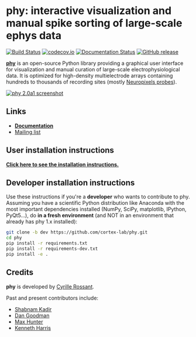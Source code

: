 # phy: interactive visualization and manual spike sorting of large-scale ephys data

[![Build Status](https://travis-ci.org/cortex-lab/phy.svg?branch=dev)](https://travis-ci.org/cortex-lab/phy)
[![codecov.io](https://img.shields.io/codecov/c/github/cortex-lab/phy.svg)](http://codecov.io/github/cortex-lab/phy?branch=dev)
[![Documentation Status](https://readthedocs.org/projects/phy/badge/?version=latest)](https://phy.readthedocs.io/en/latest/?badge=latest)
[![GitHub release](https://img.shields.io/github/release/cortex-lab/phy.svg)](https://github.com/cortex-lab/phy/releases/latest)
<!-- [![PyPI release](https://img.shields.io/pypi/v/phy.svg)](https://pypi.python.org/pypi/phy) -->

[**phy**](https://github.com/cortex-lab/phy) is an open-source Python library providing a graphical user interface for visualization and manual curation of large-scale electrophysiological data. It is optimized for high-density multielectrode arrays containing hundreds to thousands of recording sites (mostly [Neuropixels probes](https://www.ucl.ac.uk/neuropixels/)).

[![phy 2.0a1 screenshot](https://user-images.githubusercontent.com/1942359/61941399-b00bda00-af97-11e9-92d9-5b7308ed25ac.png)](https://user-images.githubusercontent.com/1942359/61941399-b00bda00-af97-11e9-92d9-5b7308ed25ac.png)


## Links

* [**Documentation**](http://phy.readthedocs.org/en/latest/)
* [Mailing list](https://groups.google.com/forum/#!forum/phy-users)


## User installation instructions

[**Click here to see the installation instructions.**](https://phy.readthedocs.io/en/latest/installation/)


## Developer installation instructions

Use these instructions if you're a **developer** who wants to contribute to phy. Assuming you have a scientific Python distribution like Anaconda with the most important dependencies installed (NumPy, SciPy, matplotlib, IPython, PyQt5...), do **in a fresh environment** (and NOT in an environment that already has phy 1.x installed):

```bash
git clone -b dev https://github.com/cortex-lab/phy.git
cd phy
pip install -r requirements.txt
pip install -r requirements-dev.txt
pip install -e .
```

## Credits

**phy** is developed by [Cyrille Rossant](http://cyrille.rossant.net).

Past and present contributors include:

* [Shabnam Kadir](https://iris.ucl.ac.uk/iris/browse/profile?upi=SKADI56)
* [Dan Goodman](http://thesamovar.net/)
* [Max Hunter](https://iris.ucl.ac.uk/iris/browse/profile?upi=MLDHU99)
* [Kenneth Harris](https://iris.ucl.ac.uk/iris/browse/profile?upi=KDHAR02)
